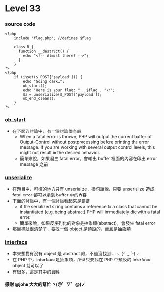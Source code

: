 # Level 33

### source code 
```php=
<?php
    include 'flag.php'; //defines $flag

    class B {
      function __destruct() {
        echo "<!-- Almost there? -->";
      }
    }
?>
<?php
    if (isset($_POST['payload'])) {
        echo "Going dark…";
        ob_start();
        echo "Here is your flag: " . $flag . "\n";
        $a = unserialize($_POST['payload']);
        ob_end_clean();
    }
?>
```

### [ob_start](https://www.php.net/manual/zh/function.ob-start.php)
* 在下面的討論中，有一個討論很有趣
    * When a fatal error is thrown, PHP will output the current buffer of Output-Control without postprocessing before printing the error message. If you are working with several output control levels, this might not result in the desired behavior.
    * 簡單來說，如果發生 fatal error，會輸出 buffer 裡面的內容在印出 error message 之前

### [unserialize](https://www.php.net/manual/zh/function.unserialize.php)
* 在題目中，可控的地方只有 unserialize，換句話說，只要 unserialize 造成 fatal error 都可以拿到 buffer 中的內容
* 下面的討論中，有一個討論看起來是關鍵
    * if the serialized string contains a reference to a class that cannot be instantiated (e.g. being abstract) PHP will immediately die with a fatal error.
    * 簡單來說，如果反序列化的對象是抽象類(abstract)，會發生 fatal error
* 那目標就很清楚了，要找一個 object 是預設的，而且是抽象類

### [interface](https://codertw.com/程式語言/109476/)
* 本來想找有沒有 object 是 abstract 的，不過沒找到 ... ╮(╯_╰)╭
* 在 PHP 中，interface 是抽象類，所以只要找在 PHP 中預設的 interface object 就可以了
* 有很多，這是其中的[資料](https://www.php.net/manual/en/spl.interfaces.php)

#### 感謝 @john 大大的幫忙 ヾ(＠゜▽゜@)ノ
